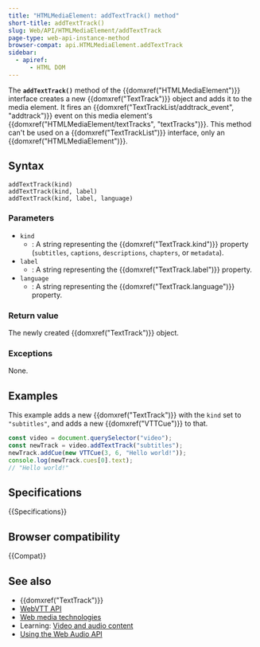 ```yaml
---
title: "HTMLMediaElement: addTextTrack() method"
short-title: addTextTrack()
slug: Web/API/HTMLMediaElement/addTextTrack
page-type: web-api-instance-method
browser-compat: api.HTMLMediaElement.addTextTrack
sidebar:
  - apiref:
      - HTML DOM
---
```


The **`addTextTrack()`** method of the {{domxref("HTMLMediaElement")}} interface creates a new {{domxref("TextTrack")}} object and adds it to the media element. It fires an {{domxref("TextTrackList/addtrack_event", "addtrack")}} event on this media element's {{domxref("HTMLMediaElement/textTracks", "textTracks")}}. This method can't be used on a {{domxref("TextTrackList")}} interface, only an {{domxref("HTMLMediaElement")}}.

## Syntax

```js-nolint
addTextTrack(kind)
addTextTrack(kind, label)
addTextTrack(kind, label, language)
```

### Parameters

- `kind`
  - : A string representing the {{domxref("TextTrack.kind")}} property (`subtitles`, `captions`, `descriptions`, `chapters`, or `metadata`).
- `label`
  - : A string representing the {{domxref("TextTrack.label")}} property.
- `language`
  - : A string representing the {{domxref("TextTrack.language")}} property.

### Return value

The newly created {{domxref("TextTrack")}} object.

### Exceptions

None.

## Examples

This example adds a new {{domxref("TextTrack")}} with the `kind` set to `"subtitles"`, and adds a new {{domxref("VTTCue")}} to that.

```js
const video = document.querySelector("video");
const newTrack = video.addTextTrack("subtitles");
newTrack.addCue(new VTTCue(3, 6, "Hello world!"));
console.log(newTrack.cues[0].text);
// "Hello world!"
```

## Specifications

{{Specifications}}

## Browser compatibility

{{Compat}}

## See also

- {{domxref("TextTrack")}}
- [WebVTT API](/en-US/docs/Web/API/WebVTT_API)
- [Web media technologies](/en-US/docs/Web/Media)
- Learning: [Video and audio content](/en-US/docs/Learn_web_development/Core/Structuring_content/HTML_video_and_audio)
- [Using the Web Audio API](/en-US/docs/Web/API/Web_Audio_API/Using_Web_Audio_API)
